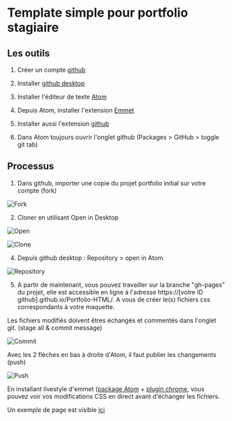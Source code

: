 # Template simple pour portfolio stagiaire



## Les outils

1. Créer un compte [github](https://github.com)

2. Installer [github desktop](https://desktop.github.com/)

3. Installer l'éditeur de texte [Atom](https://atom.io/)

4. Depuis Atom, installer l'extension [Emmet](https://atom.io/packages/emmet)

5. Installer aussi l'extension [github](https://atom.io/packages/github)

6. Dans Atom toujours ouvrir l'onglet github (Packages > GitHub > toggle git tab)



## Processus

1. Dans github, importer une copie du projet portfolio initial sur votre compte (fork)

![Fork](img/fork.png)

2. Cloner en utilisant Open in Desktop

![Open](img/open.png)


![Clone](img/clone.png)

4. Depuis github desktop : Repository > open in Atom

![Repository](img/repository.png)

5. A partir de maintenant, vous pouvez travailler sur la branche "gh-pages" du projet, elle est accessible en ligne à l'adresse https://[votre ID github].github.io/Portfolio-HTML/.
A vous de créer le(s) fichiers css correspondants à votre maquette.

Les fichiers modifiés doivent êtres échangés et commentés dans l'onglet git. (stage all & commit message)

![Commit](img/commit.png)

Avec les 2 flèches en bas à droite d'Atom, il faut publier les changements (push)

![Push](img/push.png)

En installant livestyle d'emmet ([package Atom](https://atom.io/packages/livestyle-atom) + [plugin chrome](https://chrome.google.com/webstore/detail/emmet-livestyle/diebikgmpmeppiilkaijjbdgciafajmg), vous pouvez voir vos modifications CSS en direct avant d'échanger les fichiers.

Un exemple de page est visible [ici](https://kewinmarchand.github.io/Portfolio-CSS/)
